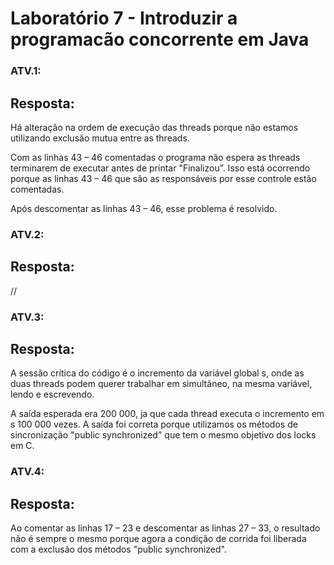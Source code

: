 <h1>Laboratório 7 - Introduzir a programacão concorrente em Java</h1>
 
### ATV.1:
## Resposta:

Há alteração na ordem de execução das threads porque não estamos utilizando exclusão mutua entre as threads.

Com as linhas 43 – 46 comentadas o programa não espera as threads terminarem de executar antes de printar "Finalizou”. Isso está ocorrendo porque as linhas 43 – 46 que são as responsáveis por esse controle estão comentadas.

Após descomentar as linhas 43 – 46, esse problema é resolvido.

### ATV.2:
## Resposta:

//

### ATV.3:
## Resposta:

A sessão crítica do código é o incremento da variável global s, onde as duas threads podem querer trabalhar em simultâneo, na mesma variável, lendo e escrevendo.

A saída esperada era 200 000, ja que cada thread executa o incremento em s 100 000 vezes. A saída foi correta porque utilizamos os métodos de sincronização "public synchronized" que tem o mesmo objetivo dos locks em C.

### ATV.4:
## Resposta:

Ao comentar as linhas 17 – 23 e descomentar as linhas 27 – 33, o resultado não é sempre o mesmo porque agora a condição de corrida foi liberada com a exclusão dos métodos "public synchronized".
